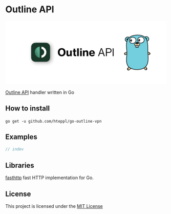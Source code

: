 # Outline API

![Logo](./assets/logo.png)

[Outline API](https://getoutline.org) handler written in Go

## How to install

`go get -u github.com/hteppl/go-outline-vpn`

## Examples

```go
// indev
```

## Libraries

[fasthttp](https://github.com/valyala/fasthttp) fast HTTP implementation for Go.

## License

This project is licensed under the [MIT License](https://opensource.org/licenses/MIT)

